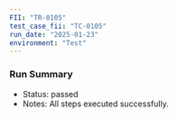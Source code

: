 ```yaml
---
FII: "TR-0105"
test_case_fii: "TC-0105"
run_date: "2025-01-23"
environment: "Test"
---
```


### Run Summary
- Status: passed
- Notes: All steps executed successfully.